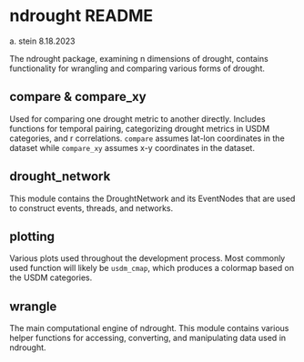 # ndrought README
a. stein 8.18.2023

The ndrought package, examining n dimensions of drought, contains functionality for wrangling and comparing various forms of drought.

## compare & compare_xy
Used for comparing one drought metric to another directly. Includes functions for temporal pairing, categorizing drought metrics in USDM categories, and r correlations. `compare` assumes lat-lon coordinates in the dataset while `compare_xy` assumes x-y coordinates in the dataset.

## drought_network
This module contains the DroughtNetwork and its EventNodes that are used to construct events, threads, and networks.

## plotting
Various plots used throughout the development process. Most commonly used function will likely be `usdm_cmap`, which produces a colormap based on the USDM categories.

## wrangle
The main computational engine of ndrought. This module contains various helper functions for accessing, converting, and manipulating data used in ndrought.